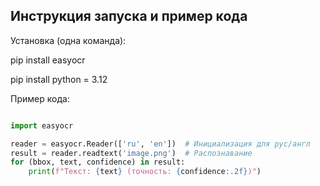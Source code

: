 ## Инструкция запуска и пример кода
Установка (одна команда):

pip install easyocr

pip install python = 3.12

Пример кода:
```python

import easyocr

reader = easyocr.Reader(['ru', 'en'])  # Инициализация для рус/англ
result = reader.readtext('image.png')  # Распознавание
for (bbox, text, confidence) in result:
    print(f"Текст: {text} (точность: {confidence:.2f})")
```
